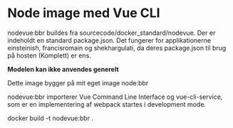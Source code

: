 # Node image med Vue CLI

nodevue:bbr buildes fra sourcecode/docker_standard/nodevue. Der er indeholdt en standard package.json. Det fungerer for applikationerne einsteinish, francisromain og shekhargulati, da deres package.json til brug på hosten (Komplett) er ens.

**Modelen kan ikke anvendes generelt**


Dette image bygger på mit eget image node:bbr

nodevue:bbr importerer Vue Command Line Interface og vue-cli-service, som er en implementering af webpack startes i development mode.

docker build -t nodevue:bbr .



